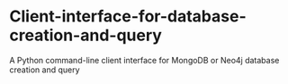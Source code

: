 # Client-interface-for-database-creation-and-query
A Python command-line client interface for MongoDB or Neo4j database creation and query

